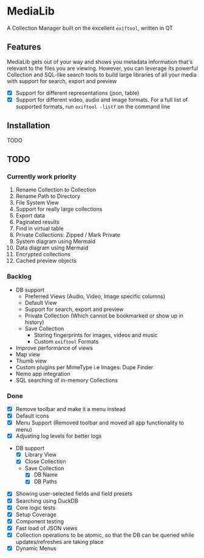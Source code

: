 # MediaLib
A Collection Manager built on the excellent `exiftool`, written in QT

## Features
MediaLib gets out of your way and shows you metadata information that's relevant to the files you are viewing. However, you can leverage its powerful Collection and SQL-like search tools to build large libraries of all your media with support for search, export and preview
- [x] Support for different representations (json, table)
- [x] Support for different video, audio and image formats. For a full list of supported formats, run `exiftool -listf` on the command line

## Installation
TODO

## TODO
### Currently work priority
1. Rename Collection to Collection
2. Rename Path to Directory
3. File System View
4. Support for really large collections
5. Export data
6. Paginated results
7. Find in virtual table
8. Private Collections: Zipped / Mark Private
9. System diagram using Mermaid
10. Data diagram using Mermaid
11. Encrypted collections
12. Cached preview objects

### Backlog
- DB support
  - Preferred Views (Audio, Video, Image specific columns)
  - Default View
  - Support for search, export and preview
  - Private Collection (Which cannot be bookmarked or show up in history)
  - Save Collection
    - Storing fingerprints for images, videos and music
    - Custom `exiftool` Formats
- Improve performance of views
- Map view
- Thumb view
- Custom plugins per MimeType i.e Images: Dupe Finder
- Nemo app integration
- SQL searching of in-memory Collections

### Done
- [x] Remove toolbar and make it a menu instead
- [x] Default icons
- [x] Menu Support (Removed toolbar and moved all app functionality to menu)
- [x] Adjusting log levels for better logs
- DB support
  - [x] Library View
  - [x] Close Collection
  - Save Collection
    - [x] DB Name
    - [x] DB Paths
- [x] Showing user-selected fields and field presets
- [x] Searching using DuckDB
- [x] Core logic tests
- [x] Setup Coverage
- [x] Component testing
- [x] Fast load of JSON views
- [x] Collection operations to be atomic, so that the DB can be queried while updates/refreshes are taking place
- [x] Dynamic Menus